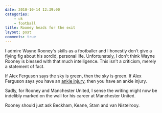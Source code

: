 ```yaml
---
date: 2010-10-14 12:39:00
categories:
    - uk
    - football
title: Rooney heads for the exit
layout: post
comments: true
---
```

I admire Wayne Rooney's skills as a footballer and I honestly don't give
a flying fig about his sordid, personal life. Unfortunately, I don't
think Wayne Rooney is blessed with that much intelligence. This isn't a
criticism, merely a statement of fact.

If Alex Ferguson says the sky is green, then the sky is green. If Alex
Ferguson says you have an [ankle injury][], then you have an ankle
injury.

Sadly, for Rooney and Manchester United, I sense the writing might now
be indelibly marked on the wall for his career at Manchester United.

Rooney should just ask Beckham, Keane, Stam and van Nistelrooy.

  [ankle injury]: http://news.bbc.co.uk/sport1/hi/football/teams/m/man_utd/9090179.stm
